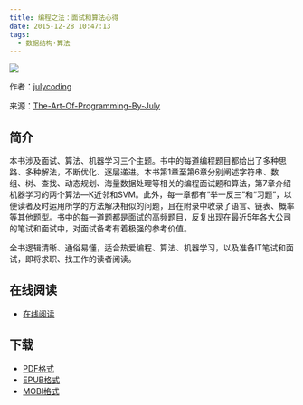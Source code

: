 ```yaml
---
title: 编程之法：面试和算法心得
date: 2015-12-28 10:47:13
tags:
  - 数据结构·算法
---
```


![](http://img4.douban.com/lpic/s28316787.jpg)

作者：[julycoding](https://github.com/julycoding)

来源：[The-Art-Of-Programming-By-July](https://github.com/julycoding/The-Art-Of-Programming-By-July)

<!--more-->

## 简介 ##

本书涉及面试、算法、机器学习三个主题。书中的每道编程题目都给出了多种思路、多种解法，不断优化、逐层递进。本书第1章至第6章分别阐述字符串、数组、树、查找、动态规划、海量数据处理等相关的编程面试题和算法，第7章介绍机器学习的两个算法—K近邻和SVM。此外，每一章都有“举一反三”和“习题”，以便读者及时运用所学的方法解决相似的问题，且在附录中收录了语言、链表、概率等其他题型。书中的每一道题都是面试的高频题目，反复出现在最近5年各大公司的笔试和面试中，对面试备考有着极强的参考价值。

全书逻辑清晰、通俗易懂，适合热爱编程、算法、机器学习，以及准备IT笔试和面试，即将求职、找工作的读者阅读。

## 在线阅读 ##

+ [在线阅读](https://www.gitbook.com/book/wizardforcel/the-art-of-programming-by-july/details)

## 下载 ##

+ [PDF格式](https://www.gitbook.com/download/pdf/book/wizardforcel/the-art-of-programming-by-july)
+ [EPUB格式](https://www.gitbook.com/download/epub/book/wizardforcel/the-art-of-programming-by-july)
+ [MOBI格式](https://www.gitbook.com/download/mobi/book/wizardforcel/the-art-of-programming-by-july)